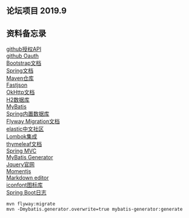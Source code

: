 ## 论坛项目 2019.9

## 资料备忘录
[github授权API](https://developer.github.com/apps/building-oauth-apps/creating-an-oauth-app/)  
[github Oauth](https://developer.github.com/apps/building-oauth-apps/authorizing-oauth-apps/)  
[Bootstrap文档](https://v3.bootcss.com)  
[Spring文档](https://spring.io/guides/gs/serving-web-content/)  
[Maven仓库](https://mvnrepository.com/)  
[Fastjson](https://mvnrepository.com/artifact/com.alibaba/fastjson/1.2.57)  
[OkHttp文档](https://square.github.io/okhttp/#get-a-url)  
[H2数据库](http://www.h2database.com/html/main.html)  
[MyBatis](http://mybatis.org/spring-boot-starter/mybatis-spring-boot-autoconfigure/)  
[Spring内置数据库](https://docs.spring.io/spring-boot/docs/2.0.0.RC1/reference/htmlsingle/#boot-features-embedded-database-support)  
[Flyway Migration文档](https://flywaydb.org/getstarted/firststeps/maven)  
[elastic中文社区](https://elasticsearch.cn)   
[Lombok集成](https://projectlombok.org)  
[thymeleaf文档](https://www.thymeleaf.org/doc/tutorials/3.0/usingthymeleaf.html#using-theach)  
[Spring MVC](https://docs.spring.io/spring/docs/5.0.3.RELEASE/spring-framework-reference/web.html#mvc-config-interceptors)  
[MyBatis Generator](http://mybatis.org/generator/configreference/xmlconfig.html)  
[Jquery官网](https://jquery.com)  
[Momentjs](http://momentjs.cn)   
[Markdown editor](https://pandao.github.io/editor.md/)   
[iconfont图标库](https://www.iconfont.cn)   
[Spring Boot日志](https://docs.spring.io/spring-boot/docs/current/reference/html/spring-boot-features.html#boot-features-logging)


```
mvn flyway:migrate
mvn -Dmybatis.generator.overwrite=true mybatis-generator:generate
```